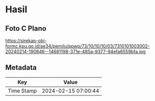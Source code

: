# Hasil

## Foto C Plano

https://sirekap-obj-formc.kpu.go.id/ae34/pemilu/ppwp/73/10/10/10/03/7310101003002-20240214-190846--14681198-371e-485a-9377-94efa6559bfa.jpg


## Metadata

| Key        | Value               |
| ---------- | ------------------- |
| Time Stamp | 2024-02-15 07:00:44 |



